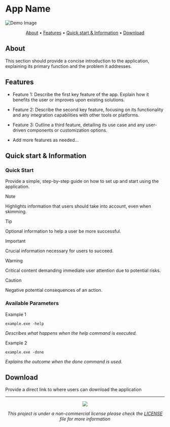 
# App Name

![Demo Image](path/to/demo-image.png)

<p align="center">
  <a href="#about">About</a> •
  <a href="#features">Features</a> •
  <a href="#usage--information">Quick start & Information</a> •
  <a href="#download">Download</a> 
</p>

## About

This section should provide a concise introduction to the application, explaining its primary function and the problem it addresses. 

## Features

- Feature 1: Describe the first key feature of the app. Explain how it benefits the user or improves upon existing solutions.

- Feature 2: Describe the second key feature, focusing on its functionality and any integration capabilities with other tools or platforms.

- Feature 3: Outline a third feature, detailing its use case and any user-driven components or customization options.

- Add more features as needed...

## Quick start & Information

### Quick Start

Provide a simple, step-by-step guide on how to set up and start using the application.

> [!NOTE]  
> Highlights information that users should take into account, even when skimming.

> [!TIP]
> Optional information to help a user be more successful.

> [!IMPORTANT]  
> Crucial information necessary for users to succeed.

> [!WARNING]  
> Critical content demanding immediate user attention due to potential risks.

> [!CAUTION]
> Negative potential consequences of an action.

### Available Parameters

Example 1
```shell
example.exe -help
```
*Describes what happens when the help command is executed.*

Example 2
```shell
example.exe -done
```
*Explains the outcome when the done command is used.*

## Download

Provide a direct link to where users can download the application

---
<p align="center"><a href="https://github.com/SegoCode/RepositoryTemplate/graphs/contributors">
  <img src="https://contrib.rocks/image?repo=SegoCode/RepositoryTemplate" />
</a></p>

<p align="center"><i>This project is under a non-commercial license please check the <a href="path/to/LICENSE">LICENSE</a> file for more information</i></p>
